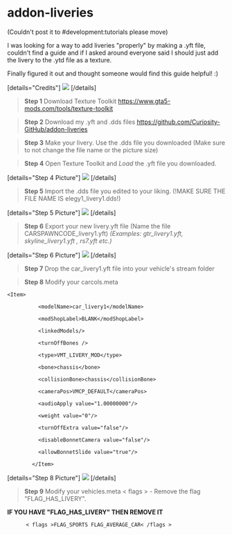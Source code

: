 # addon-liveries
(Couldn't post it to #development:tutorials please move)

I was looking for a way to add liveries "properly" by making a .yft file, couldn't find a guide and if I asked around everyone said I should just add the livery to the .ytd file as a texture.

Finally figured it out and thought someone would find this guide helpful! :)


[details="Credits"]
![](https://i.imgur.com/PV8uzvD.png)
[/details]


> **Step 1**
Download Texture Toolkit
https://www.gta5-mods.com/tools/texture-toolkit

> **Step 2**
Download my .yft and .dds files
https://github.com/Curiosity-GitHub/addon-liveries

> **Step 3**
Make your livery.
Use the .dds file you downloaded (Make sure to not change the file name or the picture size)

> **Step 4**
Open Texture Toolkit and *Load* the .yft file you downloaded.

[details="Step 4 Picture"]
![](https://i.imgur.com/1sUu5kT.png)
[/details]


> **Step 5**
Import the .dds file you edited to your liking. (!MAKE SURE THE FILE NAME IS elegy1_livery1.dds!)

[details="Step 5 Picture"]
![](https://i.imgur.com/mKx5Phx.png)
[/details]

> **Step 6**
Export your new livery.yft file (Name the file CARSPAWNCODE_livery1.yft)
*(Examples: gtr_livery1.yft, skyline_livery1.yft , rs7.yft etc.)*

[details="Step 6 Picture"]
![](https://i.imgur.com/81t8v2J.png)
[/details]


> **Step 7**
Drop the car_livery1.yft file into your vehicle's stream folder

> **Step 8**
Modify your carcols.meta


```
<Item>

          <modelName>car_livery1</modelName>

          <modShopLabel>BLANK</modShopLabel>

          <linkedModels/>

          <turnOffBones />

          <type>VMT_LIVERY_MOD</type>

          <bone>chassis</bone>

          <collisionBone>chassis</collisionBone>

          <cameraPos>VMCP_DEFAULT</cameraPos>

          <audioApply value="1.00000000"/>

          <weight value="0"/>

          <turnOffExtra value="false"/>

          <disableBonnetCamera value="false"/>

          <allowBonnetSlide value="true"/>

        </Item>
```

[details="Step 8 Picture"]
![](https://i.imgur.com/1PpPvvx.png)
[/details]

> **Step 9**
Modify your vehicles.meta < flags > - Remove the flag "FLAG_HAS_LIVERY".

**IF YOU HAVE "FLAG_HAS_LIVERY" THEN REMOVE IT**

`      < flags >FLAG_SPORTS FLAG_AVERAGE_CAR< /flags >`
